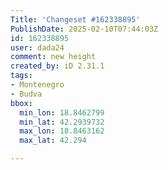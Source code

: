 ```yaml
---
Title: 'Changeset #162338895'
PublishDate: 2025-02-10T07:44:03Z
id: 162338895
user: dada24
comment: new height
created_by: iD 2.31.1
tags:
- Montenegro
- Budva
bbox:
  min_lon: 18.8462799
  min_lat: 42.2939732
  max_lon: 18.8463162
  max_lat: 42.294

---
```

